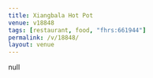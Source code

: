 ```yaml
---
title: Xiangbala Hot Pot
venue: v18848
tags: [restaurant, food, "fhrs:661944"]
permalink: /v/18848/
layout: venue
---
```

null